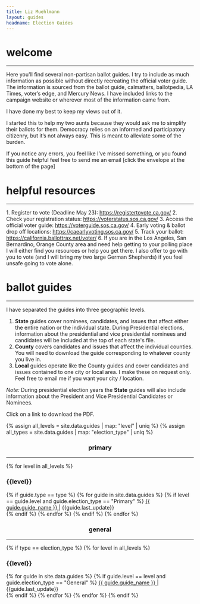 ```yaml
---
title: Liz Muehlmann
layout: guides
headname: Election Guides
---
```

<h1>welcome</h1>
<hr class = "h-line">

Here you'll find several non-partisan ballot guides. I try to include as much information as possible without directly recreating the official voter guide. The information is sourced from the ballot guide, calmatters, ballotpedia, LA Times, voter’s edge, and Mercury News. I have included links to the campaign website or wherever most of the information came from.

I have done my best to keep my views out of it.

I started this to help my two aunts because they would ask me to simplify their ballots for them. Democracy relies on an informed and participatory citizenry, but it’s not always easy. This is meant to alleviate some of the burden. 

If you notice any errors, you feel like I’ve missed something, or you found this guide helpful feel free to send me an email [click the envelope at the bottom of the page] 

<h1>helpful resources</h1>
<hr class = "h-line">
1. Register to vote (Deadline May 23): <a href="https://registertovote.ca.gov/">https://registertovote.ca.gov/</a> 
2. Check your registration status: <a href="https://voterstatus.sos.ca.gov/">https://voterstatus.sos.ca.gov/</a>
3. Access the official voter guide: <a href="https://voterguide.sos.ca.gov/">https://voterguide.sos.ca.gov/</a> 
4. Early voting & ballot drop off locations: <a href="https://caearlyvoting.sos.ca.gov/">https://caearlyvoting.sos.ca.gov/</a>
5. Track your ballot: <a href="https://california.ballottrax.net/voter/">https://california.ballottrax.net/voter/</a>
6. If you are in the Los Angeles, San Bernardino, Orange County area and need help getting to your polling place I will either find you resources or help you get there. I also offer to go with you to vote (and I will bring my two large German Shepherds) if you feel unsafe going to vote alone.


<h1>ballot guides</h1>
<hr class = "h-line">

I have separated the guides into three geographic levels. 

1. **State** guides cover nominees, candidates, and issues that affect either the entire nation or the individual state. During Presidential elections, information about the presidential and vice presidential nominees and candidates will be included at the top of each state's file. 
2. **County** covers candidates and issues that affect the individual counties. You will need to download the guide corresponding to whatever county you live in.
3. **Local** guides operate like the County guides and cover candidates and issues contained to one city or local area. I make these on request only. Feel free to email me if you want your city / location.

<div class = "boxed">
<i class="fa-regular fa-note-sticky fa-xl"></i>
<i>Note:</i>
During presidential election years the <b>State</b> guides will also include information about the President and Vice Presidential Candidates or Nominees.
</div>

Click on a link to download the PDF.

{% assign all_levels = site.data.guides | map: "level" | uniq %}
{% assign all_types = site.data.guides | map: "election_type" | uniq %}


<div class="row">
    <div class="col">
        <h3><center>primary</center></h3>
        <hr class = "h-line"> 
        {% for level in all_levels %}
            <h3 class = "guides">{{level}}</h3>
            {% if guide.type == type %} 
                {% for guide in site.data.guides %}
                    {% if level == guide.level and guide.election_type == "Primary" %}
                        <a href="{{site.url}}/assets/download/{{guide.download}}" target="_blank" rel="noopener noreferrer">
                        {{ guide.guide_name }}
                        </a> | <span class = "guides">{{guide.last_update}}</span><br>
                    {% endif %}
                {% endfor %}
            {% endif %}
        {% endfor %}
    </div>
    <div class="col">
        <h3><center>general</center></h3>
        <hr class = "h-line">
          {% if type == election_type %}
                {% for level in all_levels %}
                    <h3 class="guides">{{level}}</h3>
                    {% for guide in site.data.guides %}
                        {% if guide.level == level and guide.election_type == "General" %}
                            <a href="{{site.url}}/assets/download/{{guide.download}}" target="_blank" rel="noopener noreferrer">
                                {{ guide.guide_name }}
                            </a> | <span class = "guides">{{guide.last_update}}</span><br>
                        {% endif %}
                    {% endfor %}
                {% endfor %}
            {% endif %}
    </div>
</div>